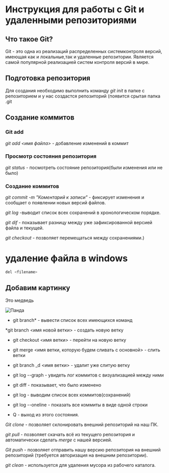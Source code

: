 # Инструкция для работы с Git и удаленными репозиториями
 
 ## Что такое Git?
 Git - это одна из реализаций распределенных системконтроля версий, имеющая как и локальные,так и удаленные  репозитории. Является самой популярной реализацией систем контроля версий в мире.
 ## Подготовка репозитория
 Для создания необходимо выполнить команду *git init* в папке с репозиторием и у нас создастся репозиторий (появится срытая папка .git
 
 ## Создание коммитов
 ### Git add
 *git add <имя файла>* - добавление изменений в коммит
 
 ### Просмотр состояния репозитория
 *git status* - посмотреть состояние репозитория(были изменения или не было)
 
 ### Создание коммитов
 *git commit -m "Коментарий к записи"* - фиксирует изменения и сообщает о появлении новых версий файлов.
 
 *git log* -выводит список всех сохранений в хронологическом порядке.

 *git dif* - показывает разницу между уже зафиксированной версией файла и текущей.


 *git checkout* - позволяет перемещаться между сохранениями.)

 # удаление файла в windows
 ~~~ sh
 del <filename>
 ~~~
  
## Добавим картинку ##

Это медведь

![Панда](scale_1200.jpg)

* git branch* - вывести список всех имеющихся команд

*git branch <имя  новой ветки> - создать новую ветку

* git checkout <имя ветки> - перейти на новую ветку

* git merge 
 <имя ветки, которую будем сливать с основной> - слить ветки

* git branch _d <имя ветки> - удалит уже слитую ветку

* git log --graph - увидеть лог коммитов с визуализацией между ними

* git diff - показывает, что было изменено

* git log - выводим список всех коммитов(сохранений)

* git log --oneline - показать все коммиты в виде одной строки

* Q - выход из этого состояния.

*Git clone* - позволяет склонировать внешний репозиторий на наш ПК.

*git pull* - позволяет скачать всё из текущего репозитория и автоматически сделать *merge* c нашей версией.
 
 *Git push* - позволяет отправить нашу версию репозитория на внешний репозиторий (требуется авторизация на внешним репозитории).

 *git clean* - используется для удаления мусора из рабочего каталога.


